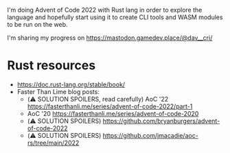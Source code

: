 I'm doing Advent of Code 2022 with Rust lang in order to explore the language and hopefully start using it to create CLI tools and WASM modules to be run on the web.

I'm sharing my progress on https://mastodon.gamedev.place/@dav__cri/

# Rust resources

- https://doc.rust-lang.org/stable/book/
- Faster Than Lime blog posts:
  - (⚠️ SOLUTION SPOILERS, read carefully) AoC '22 https://fasterthanli.me/series/advent-of-code-2022/part-1
  - AoC '20 https://fasterthanli.me/series/advent-of-code-2020
  - (⚠️ SOLUTION SPOILERS) https://github.com/bryanburgers/advent-of-code-2022
  - (⚠️ SOLUTION SPOILERS) https://github.com/jmacadie/aoc-rs/tree/main/2022

